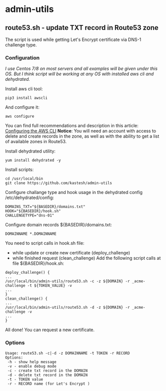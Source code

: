# admin-utils
## route53.sh - update TXT record in Route53 zone
The script is used while getting Let's Encrypt certificate via DNS-1 challenge type.
### Configuration
*I use Centos 7/8 on most servers and all examples will be given under this OS.
But I think script will be working at any OS with installed aws cli and dehydrated.*

Install aws cli tool:
```
pip3 install awscli
```
And configure it:
```
aws configure
```
You can find full recommendations and description in this article:
[Configuring the AWS CLI](https://docs.aws.amazon.com/cli/latest/userguide/cli-chap-configure.html)
__Notice__: You will need an account with access to delete and create records in the zone, as well as with the ability to get a list of available zones in Route53.

Install dehydrated utility:
```
yum install dehydrated -y
```

Install scripts:
```
cd /usr/local/bin
git clone https://github.com/kastesh/admin-utils
```

Configure challange type and hook usage in the dehydrated config /etc/dehydrated/config:
```
DOMAINS_TXT="${BASEDIR}/domains.txt"
HOOK="${BASEDIR}/hook.sh"
CHALLENGETYPE="dns-01"
```

Configure domain records ${BASEDIR}/domains.txt:
```
DOMAINNAME *.DOMAINNAME
```
You need to script calls in hook.sh file:
- while update or create new certificate (deploy_challenge)
- while finished request (clean_challenge)
Add the following script calls at file ${BASEDIR}/hook.sh:
```
deploy_challenge() {
...
/usr/local/bin/admin-utils/route53.sh -c -z ${DOMAIN} -r _acme-challenge -t ${TOKEN_VALUE} -v
...
}
clean_challenge() {
...
/usr/local/bin/admin-utils/route53.sh -d -z ${DOMAIN} -r _acme-challenge -v
...
}
```
All done! You can request a new certificate.
### Options
```
Usage: route53.sh -c|-d -z DOMAINNAME -t TOKEN -r RECORD
Options:
 -h - show help message
 -v - enable debug mode
 -c - create txt record in the DOMAIN
 -d - delete txt record in the DOMAIN
 -t - TOKEN value
 -r - RECORD name (for Let's Encrypt )
```
